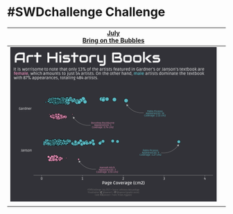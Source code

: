 # \#**SWDchallenge** Challenge

<!-- table header, followed by pictures link -->

| [July](https://github.com/poncest/SWDchallange/tree/main/2023/07_July)[<br>](https://github.com/poncest/tidytuesday/tree/main/2023/Week_02)[Bring on the Bubbles](https://github.com/poncest/SWDchallange/tree/main/2023/07_July) |     |
|:---------------------------------------------------------------------------------------------------------------------------------------------------------------------------------------------------------------------------------:|:---:|
|                                                                                                  ![](07_July/07_July.png "July")                                                                                                  |     |
|                                                                                                                                                                                                                                   |     |

